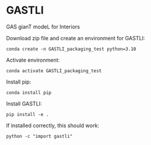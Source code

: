 # GASTLI
GAS gianT modeL for Interiors

Download zip file and create an environment for GASTLI: 
```
conda create -n GASTLI_packaging_test python=3.10
```

Activate environment:
```
conda activate GASTLI_packaging_test
```

Install pip:
```
conda install pip
```

Install GASTLI:
```
pip install -e .
```

If installed correctly, this should work:
```
python -c "import gastli"
```

